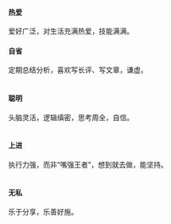 #### 热爱

爱好广泛，对生活充满热爱，技能满满。

#### 自省

定期总结分析，喜欢写长评、写文章，谦虚。  
​

#### 聪明

头脑灵活，逻辑缜密，思考周全，自信。  
​

#### 上进

执行力强，而非“嘴强王者”，想到就去做，能坚持。  
​

#### 无私

乐于分享，乐善好施。  
​

​
